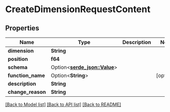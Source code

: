 # CreateDimensionRequestContent

## Properties

Name | Type | Description | Notes
------------ | ------------- | ------------- | -------------
**dimension** | **String** |  | 
**position** | **f64** |  | 
**schema** | Option<[**serde_json::Value**](.md)> |  | 
**function_name** | Option<**String**> |  | [optional]
**description** | **String** |  | 
**change_reason** | **String** |  | 

[[Back to Model list]](../README.md#documentation-for-models) [[Back to API list]](../README.md#documentation-for-api-endpoints) [[Back to README]](../README.md)


